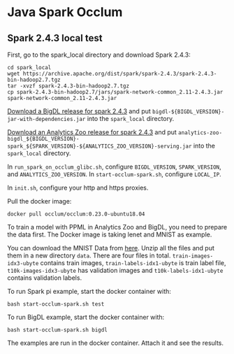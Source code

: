 # Java Spark Occlum

## Spark 2.4.3 local test
First, go to the spark_local directory and download Spark 2.4.3:
```
cd spark_local
wget https://archive.apache.org/dist/spark/spark-2.4.3/spark-2.4.3-bin-hadoop2.7.tgz
tar -xvzf spark-2.4.3-bin-hadoop2.7.tgz
cp spark-2.4.3-bin-hadoop2.7/jars/spark-network-common_2.11-2.4.3.jar spark-network-common_2.11-2.4.3.jar
```

[Download a BigDL release for spark 2.4.3](https://bigdl-project.github.io/master/#release-download/) and put `bigdl-${BIGDL_VERSION}-jar-with-dependencies.jar` into the `spark_local` directory. 

[Download an Analytics Zoo release for spark 2.4.3](https://analytics-zoo.github.io/master/#release-download/) and put `analytics-zoo-bigdl_${BIGDL_VERSION}-spark_${SPARK_VERSION}-${ANALYTICS_ZOO_VERSION}-serving.jar` into the `spark_local` directory. 

In `run_spark_on_occlum_glibc.sh`, configure `BIGDL_VERSION`, `SPARK_VERSION`, and `ANALYTICS_ZOO_VERSION`. In `start-occlum-spark.sh`, configure `LOCAL_IP`. 

In `init.sh`, configure your http and https proxies.

Pull the docker image:
```
docker pull occlum/occlum:0.23.0-ubuntu18.04
```

To train a model with PPML in Analytics Zoo and BigDL, you need to prepare the data first. The Docker image is taking lenet and MNIST as example.

You can download the MNIST Data from [here](http://yann.lecun.com/exdb/mnist/). Unzip all the files and put them in a new directory `data`. There are four files in total. `train-images-idx3-ubyte` contains train images, `train-labels-idx1-ubyte` is train label file, `t10k-images-idx3-ubyte` has validation images and `t10k-labels-idx1-ubyte` contains validation labels. 

To run Spark pi example, start the docker container with:
```
bash start-occlum-spark.sh test
```
To run BigDL example, start the docker container with:
```
bash start-occlum-spark.sh bigdl
```
The examples are run in the docker container. Attach it and see the results.

